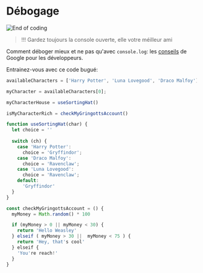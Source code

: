 # Débogage

![End of coding](http://www.commitstrip.com/wp-content/uploads/2016/03/Strip-Reflexion-de-codeur-4-650-final.jpg)

> !!! Gardez toujours la console ouverte, elle votre méilleur ami

Comment déboger mieux et ne pas qu'avec `console.log`: les [conseils](https://developers.google.com/web/tools/chrome-devtools/javascript/) de Google pour les développeurs.

Entrainez-vous avec ce code bugué:

```js
availableCharacters = ['Harry Potter', 'Luna Lovegood', 'Draco Malfoy']

myCharacter = availableCharacters[0];

myCharacterHouse = useSortingHat()

isMyCharacterRich = checkMyGringottsAccount()

function useSortingHat(char) {
  let choice = ''
  
  switch (ch) {
    case 'Harry Potter':
      choice = 'Gryffindor';
    case 'Draco Malfoy':
      choice = 'Ravenclaw';
    case 'Luna Lovegood':
      choice = 'Ravenclaw';
    default:
      'Gryffindor'
  }
}

const checkMyGringottsAccount = () {
  myMoney = Math.random() * 100

  if (myMoney > 0 || myMoney < 30) {
    return 'Hello Weasley'
  } elseif ( myMoney > 30 ||  myMoney < 75 ) {
    return 'Hey, that's cool'
  } elseif {
    'You're reach!'
  }
}

```
